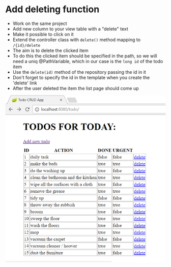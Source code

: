 # Add deleting function

- Work on the same project
- Add new column to your view table with a "delete" text
- Make it possible to click on it
- Extend the controller class with `delete()` method mapping to `/{id}/delete`
- The aim is to delete the clicked item
- To do this the clicked item should be specified in the path, so we will need a uniq @PathVariable, which in our case is the `long id` of the todo item
- Use the `delete(id)` method of the repository passing the id in it
- Don't forget to specify the id in the template when you create the 'delete' link
- After the user deleted the item the list page should come up

<img src="../assets/DeleteTodos.PNG">
